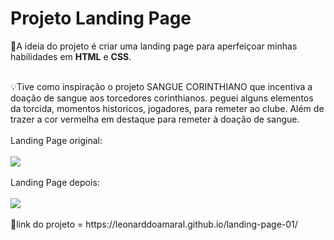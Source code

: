 # Projeto Landing Page

🎯A ideia do projeto é criar uma landing page para aperfeiçoar minhas habilidades em **HTML** e **CSS**.<br>

</br>
💡Tive como inspiração o projeto SANGUE CORINTHIANO que incentiva a doação de sangue aos torcedores corinthianos.
peguei alguns elementos da torcida, momentos historicos, jogadores, para remeter ao clube.
Além de trazer a cor vermelha em destaque para remeter à doação de sangue.<br>

</br>
Landing Page original:<br>
</br>
<img src="https://github.com/user-attachments/assets/b46bd624-60af-4f0d-9ceb-1a1d899ba2a9"/><br>

</br>
Landing Page depois:<br>
</br>
<img src="https://github.com/user-attachments/assets/fc0490c8-519f-498f-971f-4c5238e1cd3f"/><br>

</br>
🔗link do projeto = https://leonarddoamaral.github.io/landing-page-01/
